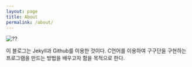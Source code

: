 ```yaml
---
layout: page
title: About
permalink: /about/
---
```

<img src="/images/index.jpg" title="J & H" class="img_left" alt="??" />

이 블로그는 Jekyll과 Github를 이용한 것이다.
C언어를 이용하여 구구단을 구현하는 프로그램을 만드는 방법을 배우고자 함을 목적으로 한다.


